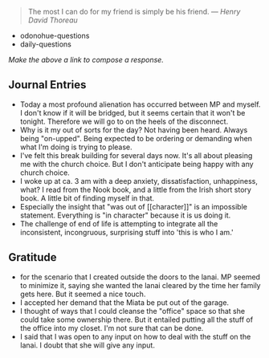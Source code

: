 > The most I can do for my friend is simply be his friend.
> — <cite>Henry David Thoreau</cite>

- odonohue-questions
- daily-questions

*Make the above a link to compose a response.*
## Journal Entries
- Today a most profound alienation has occurred between MP and myself. I don't know if it will be bridged, but it seems certain that it won't be tonight. Therefore we will go to on the heels of the disconnect.
- Why is it my out of sorts for the day? Not having been heard. Always being "on-upped". Being expected to be ordering or demanding when what I'm doing is trying to please.
- I've felt this break building for several days now. It's all about pleasing me with the church choice. But I don't anticipate being happy with any church choice.
- I woke up at ca. 3 am with a deep anxiety, dissatisfaction, unhappiness, what?  I read from the Nook book, and a little from the Irish short story book. A little bit of finding myself in that. 
- Especially the insight that "was out of [[character]]" is an impossible statement. Everything is "in character" because it is us doing it. 
- The challenge of end of life is attempting to integrate all the inconsistent, incongruous, surprising stuff into 'this is who I am.'

## Gratitude
- for the scenario that I created outside the doors to the lanai. MP seemed to minimize it, saying she wanted the lanai cleared by the time her family gets here. But it seemed a nice touch. 
- I accepted her demand that the Miata be put out of the garage.
- I thought of ways that I could cleanse the "office" space so that she could take some ownership there. But it entailed putting all the stuff of the office into my closet. I'm not sure that can be done.
- I said that I was open to any input on how to deal with the stuff on the lanai. I doubt that she will give any input.

